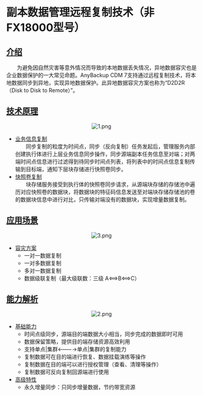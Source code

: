 # **副本数据管理远程复制技术（非FX18000型号）**
## [**介绍**]()  
&emsp;&emsp;为避免因自然灾害等意外情况而导致的本地数据丢失情况，异地数据容灾也是企业数据保护的一大常见命题。AnyBackup CDM 7支持通过远程复制技术，将本地数据同步到异地，实现异地数据保护。此异地数据容灾方案也称为“D2D2R（Disk to Disk to Remote）”。
## [**技术原理**]()

<div align=center>

![1.png](/res/session1/chapter7/CDM-RemoteReplication/1.png)

</div>  

* [业务信息复制]()  
&emsp;&emsp;同步复制的粒度为时间点，同步（反向复制）任务发起后，管理服务内部创建执行体进行上层业务信息同步操作，同步源端副本任务信息至对端；对两端时间点信息进行过滤得到待同步时间点列表，将列表中的时间点信息复制传输到目标端，通知下层块存储进行快照卷同步。
* [快照卷复制]()  
&emsp;&emsp;块存储服务接受到执行体的快照卷同步请求，从源端块存储的存储池中遍历对应快照卷的数据块，将数据块的特征码信息发送至对端块存储存储池的卷的数据块信息中进行对比，只传输对端没有的数据块，实现增量数据复制。
## [**应用场景**]()  
<div align=center>

![3.png](/res/session1/chapter7/CDM-RemoteReplication/3.png)

</div> 

* [容灾方案]()
    * 一对一数据复制
    * 一对多数据复制
    * 多对一数据复制
    * 数据级联复制（最大级联数：三级 A<==>B<==>C）
## [**能力解析**]()
<div align=center>

![2.png](/res/session1/chapter7/CDM-RemoteReplication/2.png)

</div> 

* [基础能力]()
    * 时间点级同步，源端目的端数据大小相当，同步完成的数据即时可用
    * 数据保留策略，提供目的端存储资源高效利用
    * 支持单点|集群<---->单点|集群的复制能力
    * 复制数据可在目的端进行恢复、数据挂载演练等操作
    * 复制数据在目的端可以进行授权管理（查看、清理等操作）
    * 复制数据可反向复制回源端进行使用
* [高级特性]()
    * 永久增量同步：只同步增量数据，节约带宽资源
